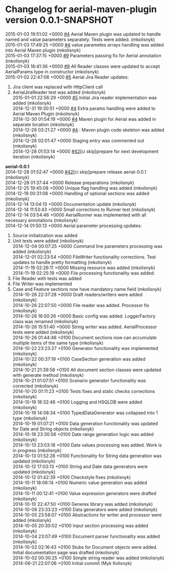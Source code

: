 # Changelog for aerial-maven-plugin version 0.0.1-SNAPSHOT

2015-01-03 19:51:02 +0000    [#4](https://github.com/mkolisnyk/aerial/issues/4) Aerial Maven plugin was updated to handle named and value parameters
separately. Tests were added. (mkolisnyk)  
2015-01-03 17:49:25 +0000    [#4](https://github.com/mkolisnyk/aerial/issues/4) value parametes arrays handling was added into Aerial Maven plugin (mkolisnyk)  
2015-01-03 17:37:15 +0000    [#9](https://github.com/mkolisnyk/aerial/issues/9) Parameters passing fix for Aerial annotaiton (mkolisnyk)  
2015-01-03 16:41:36 +0000    [#9](https://github.com/mkolisnyk/aerial/issues/9) All Reader classes were updated to accept AerialParams type in
constructor (mkolisnyk)  
2015-01-02 22:47:08 +0000    [#5](https://github.com/mkolisnyk/aerial/issues/5) Aerial Jira Reader updates:
1) Jira client was replaced with HttpClient call
2) AerialJiraReader test was added (mkolisnyk)  
2015-01-01 22:56:29 +0000    [#5](https://github.com/mkolisnyk/aerial/issues/5) Initial Jira reader implementation was added (mkolisnyk)  
2014-12-31 19:30:51 +0000    [#4](https://github.com/mkolisnyk/aerial/issues/4) Extra params handling were added to Aerial Maven Plugin (mkolisnyk)  
2014-12-30 01:54:19 +0000    [#4](https://github.com/mkolisnyk/aerial/issues/4) Maven plugin for Aerial was added in separate location (mkolisnyk)  
2014-12-29 03:21:27 +0000    [#4](https://github.com/mkolisnyk/aerial/issues/4) : Maven plugin code skeleton was added (mkolisnyk)  
2014-12-28 02:01:47 +0000    Staging entry was commented out (mkolisnyk)  
2014-12-28 01:53:14 +0000    [#42](https://github.com/mkolisnyk/aerial/issues/42)\[ci skip\]prepare for next development iteration
 (mkolisnyk)  

**aerial-0.0.1**  
2014-12-28 01:52:47 +0000    [#42](https://github.com/mkolisnyk/aerial/issues/42)\[ci skip\]prepare release aerial-0.0.1
 (mkolisnyk)  
2014-12-28 01:37:44 +0000    Release preparations (mkolisnyk)  
2014-12-25 19:45:08 +0000    Unique flag handling was added (mkolisnyk)  
2014-12-19 00:31:08 +0000    Handling of optional sections was added (mkolisnyk)  
2014-12-14 13:04:13 +0000    Documentation update (mkolisnyk)  
2014-12-14 11:53:43 +0000    Small corrections to Runner test (mkolisnyk)  
2014-12-14 03:54:46 +0000    AerialRunner was implemented with all necessary annotations (mkolisnyk)  
2014-12-14 01:50:13 +0000    Aerial parameter processing updates:
1) Source initialization was added
2) Unit tests were added (mkolisnyk)  
2014-12-04 00:07:25 +0000    Command line parameters processing was added (mkolisnyk)  
2014-12-01 02:23:54 +0000    FileWriter functionality corrections. Test updates to handle pretty
formatting (mkolisnyk)  
2014-11-19 02:26:11 +0000    Missing resource was added (mkolisnyk)  
2014-11-19 02:25:19 +0000    File processing functionality was added:
1) File Reader with tests was added
2) File Writer was implemented
3) Case and Feature sections now have mandatory name field (mkolisnyk)  
2014-10-26 22:37:28 +0000    Draft readers/writers were added (mkolisnyk)  
2014-10-26 22:07:50 +0000    File reader was added. Processor fix (mkolisnyk)  
2014-10-26 16:50:26 +0000    Basic config was added. LoggerFactory class was renamed (mkolisnyk)  
2014-10-26 15:51:40 +0000    String writer was added. AerialProcessor tests were added (mkolisnyk)  
2014-10-26 01:44:46 +0100    Document sections now can accumulate multiple items of the same type (mkolisnyk)  
2014-10-22 23:23:27 +0100    Generator functionality was implemented (mkolisnyk)  
2014-10-22 00:37:19 +0100    CaseSection generation was added (mkolisnyk)  
2014-10-21 21:39:58 +0100    All document section classes were updated with generate method (mkolisnyk)  
2014-10-21 01:07:51 +0100    Scenario generator functionality was corrected (mkolisnyk)  
2014-10-20 01:11:23 +0100    Tests fixes and static checks corrections (mkolisnyk)  
2014-10-19 18:32:46 +0100    Logging and HSQLDB were added (mkolisnyk)  
2014-10-19 14:08:34 +0100    TypedDataGenerator was collapsed into 1 type (mkolisnyk)  
2014-10-19 01:07:21 +0100    Data generation functionality was updated for Date and String objects (mkolisnyk)  
2014-10-18 23:30:56 +0100    Date range generation logic was added (mkolisnyk)  
2014-10-13 23:03:18 +0100    Date values processing was added. Work is in progress (mkolisnyk)  
2014-10-13 01:52:28 +0100    Functionality for String data generation was updated (mkolisnyk)  
2014-10-12 17:03:13 +0100    String and Date data generators were updated (mkolisnyk)  
2014-10-12 01:42:39 +0100    Checkstyle fixes (mkolisnyk)  
2014-10-11 18:06:14 +0100    Numeric value generation was added (mkolisnyk)  
2014-10-11 00:12:41 +0100    Value expression generators were drafted (mkolisnyk)  
2014-10-10 22:47:50 +0100    Generex library was added (mkolisnyk)  
2014-10-08 23:33:23 +0100    Data generators were added (mkolisnyk)  
2014-10-05 23:58:07 +0100    Abstractions for writer and processor were added (mkolisnyk)  
2014-10-05 20:30:02 +0100    Input section processing was added (mkolisnyk)  
2014-10-04 23:07:49 +0100    Document parser functionality was added (mkolisnyk)  
2014-10-02 02:16:43 +0100    Stubs for Document objects were added. Initial documentation page was
drafted (mkolisnyk)  
2014-10-02 00:30:25 +0100    Simple string reader was added (mkolisnyk)  
2014-06-21 22:07:06 +0100    Initial commit
 (Myk Kolisnyk)  
